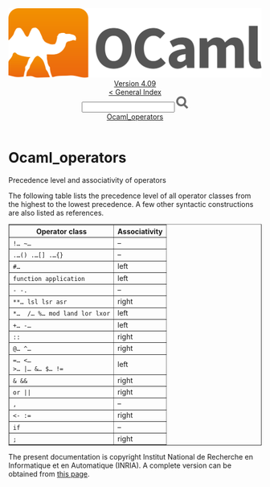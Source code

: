<!-- ((! set title API !)) ((! set documentation !)) ((! set api !)) ((! set nobreadcrumb !)) -->
<div class="api"><header><nav class="toc brand"><a class="brand" href="https://ocaml.org/"><img src="colour-logo-gray.svg" class="svg" alt="OCaml"></a></nav><nav class="toc"><div class="toc_version"><a href="/docs" id="version-select">Version 4.09</a></div><a href="index.html">&lt; General Index</a><div class="api_search"><input type="text" name="apisearch" id="api_search" oninput="mySearch(false);" onkeypress="this.oninput();" onclick="this.oninput();" onpaste="this.oninput();">
<img src="search_icon.svg" alt="Search" class="svg" onclick="mySearch(false)"></div>
<div id="search_results"></div><div class="toc_title"><a href="#top">Ocaml_operators</a></div><ul></ul></nav></header>

<h1>Ocaml_operators</h1>
<div class="info-desc">
<p>Precedence level and associativity of operators</p>

<p>The following table lists the precedence level of all operator classes
from the highest to the lowest precedence. A few other syntactic constructions
are also listed as references.</p>


<p></p><table align="center" border="1">
<thead><tr><th>Operator class</th><th>Associativity </th></tr></thead>
<tbody><tr><td><code class="code">!… ~…</code>     </td><td>–</td></tr>
<tr><td><code class="code">.…() .…[] .…{} </code>
                                                      </td><td>–</td></tr>
<tr><td><code class="code">#…</code>              </td><td> left </td></tr>
<tr><td><code class="code">function application</code>  </td><td> left </td></tr>
<tr><td><code class="code">- -.</code>                  </td><td>–</td></tr>
<tr><td><code class="code">**… lsl lsr asr </code></td><td> right </td></tr>
<tr><td><code class="code">*…  /… %… mod land lor lxor</code>
                                                      </td><td> left  </td></tr>
<tr><td><code class="code">+… -…</code>     </td><td> left  </td></tr>
<tr><td><code class="code">::</code>                    </td><td> right </td></tr>
<tr><td><code class="code">@… ^…            </code></td><td> right </td></tr>
<tr><td><code class="code">=… &lt;…
&gt;… |… &amp;… $… !=</code>     </td><td> left  </td></tr>
<tr><td><code class="code">&amp; &amp;&amp;</code>      </td><td> right </td></tr>
<tr><td><code class="code">or || </code>                </td><td> right </td></tr>
<tr><td><code class="code">,</code>                     </td><td>–</td></tr>
<tr><td><code class="code">&lt;- :=</code>                 </td><td> right </td></tr>
<tr><td><code class="code">if</code>                    </td><td>–</td></tr>
<tr><td><code class="code">;</code>                     </td><td> right </td></tr>
</tbody></table><p></p>

</div>

<div class="copyright">The present documentation is copyright Institut National de Recherche en Informatique et en Automatique (INRIA). A complete version can be obtained from <a href="http://caml.inria.fr/pub/docs/manual-ocaml/">this page</a>.</div></div>